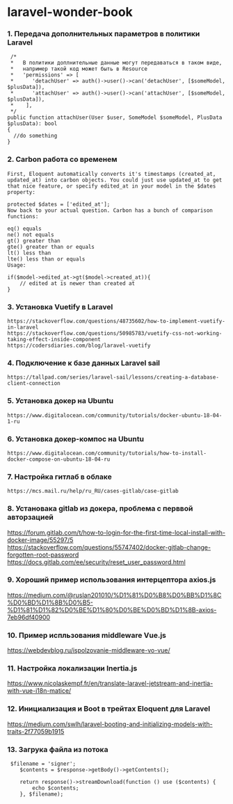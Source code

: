 # laravel-wonder-book

### 1. Передача дополнительных параметров в политики Laravel ###

     /*
     *   В политики доплнительные данные могут передаваться в таком виде,
     *   например такой код может быть в Resource
     *   'permissions' => [
     *      'detachUser' => auth()->user()->can('detachUser', [$someModel, $plusData]),
     *      'attachUser' => auth()->user()->can('attachUser', [$someModel, $plusData]),
     *    ],
     */     
    public function attachUser(User $user, SomeModel $someModel, PlusData $plusData): bool
    {
      //do something
    }
    
### 2. Carbon работа со временем ###
    
    First, Eloquent automatically converts it's timestamps (created_at, updated_at) into carbon objects. You could just use updated_at to get that nice feature, or specify edited_at in your model in the $dates property:

    protected $dates = ['edited_at'];
    Now back to your actual question. Carbon has a bunch of comparison functions:

    eq() equals
    ne() not equals
    gt() greater than
    gte() greater than or equals
    lt() less than
    lte() less than or equals
    Usage:

    if($model->edited_at->gt($model->created_at)){
        // edited at is newer than created at
    }
    
### 3. Установка Vuetify в Laravel ###    
    https://stackoverflow.com/questions/48735602/how-to-implement-vuetify-in-laravel
    https://stackoverflow.com/questions/50985783/vuetify-css-not-working-taking-effect-inside-component
    https://codersdiaries.com/blog/laravel-vuetify
    
    
### 4. Подключение к базе данных Laravel sail ###  
    
    https://tallpad.com/series/laravel-sail/lessons/creating-a-database-client-connection
    
### 5. Установка докер на Ubuntu ###  
    https://www.digitalocean.com/community/tutorials/docker-ubuntu-18-04-1-ru
    
### 6. Установка докер-компос на Ubuntu ###     
    https://www.digitalocean.com/community/tutorials/how-to-install-docker-compose-on-ubuntu-18-04-ru
    
### 7. Настройка гитлаб в облаке ### 
    
    https://mcs.mail.ru/help/ru_RU/cases-gitlab/case-gitlab
    
### 8. Установака gitlab из докера, проблема с перввой авторзацией ###

https://forum.gitlab.com/t/how-to-login-for-the-first-time-local-install-with-docker-image/55297/5
https://stackoverflow.com/questions/55747402/docker-gitlab-change-forgotten-root-password
https://docs.gitlab.com/ee/security/reset_user_password.html

### 9. Хороший пример использования интерцептора axios.js
https://medium.com/@ruslan201010/%D1%81%D0%B8%D0%BB%D1%8C%D0%BD%D1%8B%D0%B5-%D1%81%D1%82%D0%BE%D1%80%D0%BE%D0%BD%D1%8B-axios-7eb96df40900

### 10. Пример испльзования middleware Vue.js ###
https://webdevblog.ru/ispolzovanie-middleware-vo-vue/

### 11. Настройка локализации Inertia.js
https://www.nicolaskempf.fr/en/translate-laravel-jetstream-and-inertia-with-vue-i18n-matice/

### 12. Инициализация и Boot в трейтах Eloquent для Laravel 
https://medium.com/swlh/laravel-booting-and-initializing-models-with-traits-2f77059b1915


### 13. Загрука файла из потока

     $filename = 'signer';
        $contents = $response->getBody()->getContents();

        return response()->streamDownload(function () use ($contents) {
            echo $contents;
        }, $filename);
